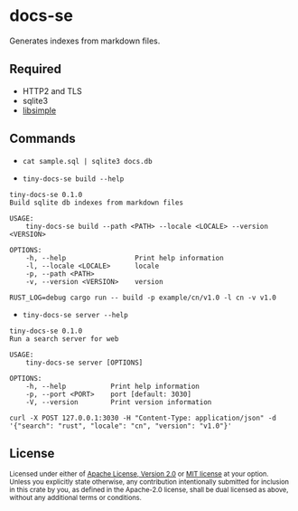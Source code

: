 # docs-se

Generates indexes from markdown files.

## Required

* HTTP2 and TLS
* sqlite3
* [libsimple](https://github.com/wangfenjin/simple)

## Commands

* `cat sample.sql | sqlite3 docs.db`

* `tiny-docs-se build --help`

```shell
tiny-docs-se 0.1.0
Build sqlite db indexes from markdown files

USAGE:
    tiny-docs-se build --path <PATH> --locale <LOCALE> --version <VERSION>

OPTIONS:
    -h, --help                 Print help information
    -l, --locale <LOCALE>      locale
    -p, --path <PATH>
    -v, --version <VERSION>    version
```

```shell
RUST_LOG=debug cargo run -- build -p example/cn/v1.0 -l cn -v v1.0
```

* `tiny-docs-se server --help`

```shell
tiny-docs-se 0.1.0
Run a search server for web

USAGE:
    tiny-docs-se server [OPTIONS]

OPTIONS:
    -h, --help           Print help information
    -p, --port <PORT>    port [default: 3030]
    -V, --version        Print version information
```

```shell
curl -X POST 127.0.0.1:3030 -H "Content-Type: application/json" -d '{"search": "rust", "locale": "cn", "version": "v1.0"}'
```

## License

<sup>
Licensed under either of <a href="LICENSE-APACHE">Apache License, Version
2.0</a> or <a href="LICENSE-MIT">MIT license</a> at your option.
</sup>

<br>

<sub>
Unless you explicitly state otherwise, any contribution intentionally submitted
for inclusion in this crate by you, as defined in the Apache-2.0 license, shall
be dual licensed as above, without any additional terms or conditions.
</sub>
